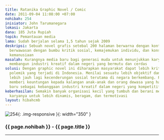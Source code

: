 ```yaml
---
title: Ratanika Graphic Novel / Comic
date: 2011-09-04 11:08:00 +07:00
nohibah: 254
inisiator: John Tarumanegara
lokasi: Jakarta
dana: 185 Juta Rupiah
topik: Pemantauan media
lama: Sudah berjalan selama 1,5 tahun sejak 2009
deskripsi: Sebuah novel grafis setebal 200 halaman berwarna dengan konten yang cerdas,
  berwawasan dengan bumbu kritik sosial, kemajemukan individu, dan konspirasi hal
  kemanusiaan
masalah: Kurangnya media baru bagi generasi muda untuk menunjukkan karya dan kemampuan
  membangun industri kreatif dalam negeri yang bermutu dan cerdas
solusi: Dengan graphic novel ini diharapkan masyarakat dapat lebih kritis menanggapi
  polemik yang terjadi di Indonesia. Menilai sesuatu lebih objektif dan mampu menelaah
  lebih jauh lagi kecenderungan sosial terutama di negara berkembang. Proyek ini akan
  memberi keuntungan kepada kalangan anak-anak dan orang dewasa yang haus akan media
  baru sebagai kebanggaan industri kreatif dalam negeri yang kompetitif
keberhasilan: Semakin banyak organisasi kecil yang tumbuh dan berani mempublikasikan
  karyanya untuk lebih dinamis, beragam, dan termotivasi
layout: hibahcmb
---
```


![254](/static/img/hibahcmb/254.png){: .img-responsive }{: width="350" }

### {{ page.nohibah }} - {{ page.title }}

---
